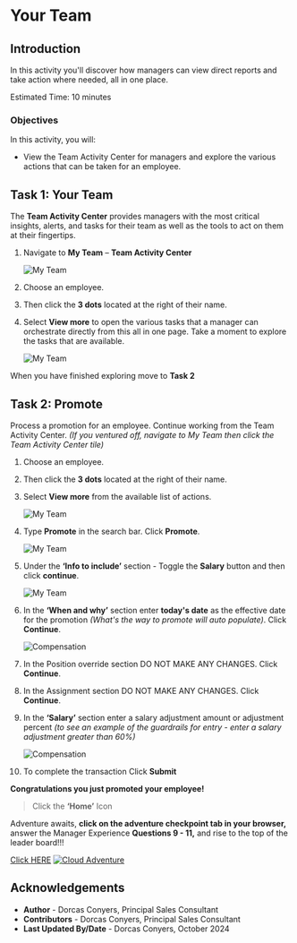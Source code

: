 # Your Team 

## Introduction

In this activity you'll discover how managers can view direct reports and take action where needed, all in one place. 

Estimated Time: 10 minutes


### Objectives


In this activity, you will:
* View the Team Activity Center for managers and explore the various actions that can be taken for an employee. 



## Task 1: Your Team 
The **Team Activity Center** provides managers with the most critical insights, alerts, and tasks for their team as well as the tools to act on them at their fingertips.

1. Navigate to **My Team** – **Team Activity Center** 


    ![My Team](images\myteampage.png)

2. Choose an employee.


3. Then click the **3 dots** located at the right of their name.

4. Select **View more** to open the various tasks that a manager can orchestrate directly from this all in one page. Take a moment to explore the tasks that are available.

    ![My Team](images\myteampage5.png)

When you have finished exploring move to **Task 2**


## Task 2: Promote 
Process a promotion for an employee. Continue working from the Team Activity Center. *(If you ventured off, navigate to My Team then click the Team Activity Center tile)*

1. Choose an employee.


2. Then click the **3 dots** located at the right of their name.


3. Select **View more** from the available list of actions.

    ![My Team](images\myteampage2.png)


4. Type **Promote** in the search bar. Click **Promote**.

    ![My Team](images\myteampage3.png)

5. Under the **‘Info to include’** section - Toggle the **Salary** button and then click **continue**.


    ![My Team](images\myteampage4.png)

6. In the **‘When and why’** section enter **today's date** as the effective date for the promotion *(What's the way to promote will auto populate)*. Click **Continue**. 

    ![Compensation](images\myteamcompensationpage3.png)

7. In the Position override section DO NOT MAKE ANY CHANGES.  Click **Continue**.

8. In the Assignment section DO NOT MAKE ANY CHANGES.  Click **Continue**.

9. In the **‘Salary’** section enter a salary adjustment amount or adjustment percent *(to see an example of the guardrails for entry - enter a salary adjustment greater than 60%)*

   ![Compensation](images\myteamcompensationpage2.png)

10. To complete the transaction Click **Submit**

**Congratulations you just promoted your employee!**

> Click the **‘Home’** Icon

 
Adventure awaits, **click on the adventure checkpoint tab in your browser,** answer the Manager Experience **Questions 9 - 11,** and rise to the top of the leader board!!!

[Click HERE](http://apex.oracle.com/pls/apex/f?p=159406:LOGIN_TEAM:::::CC:HCMCLOUDADVENTURE) 
[![Cloud Adventure](../gen-images/cloud-adventure-checkpoint-image.png)](http://apex.oracle.com/pls/apex/f?p=159406:LOGIN_TEAM:::::CC:HCMCLOUDADVENTURE)

## Acknowledgements
* **Author** - Dorcas Conyers, Principal Sales Consultant
* **Contributors** -  Dorcas Conyers, Principal Sales Consultant
* **Last Updated By/Date** - Dorcas Conyers, October 2024